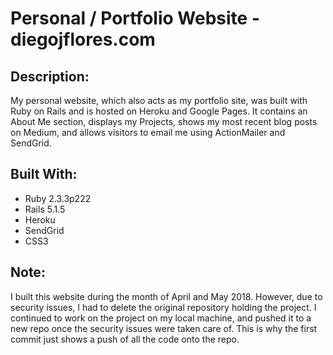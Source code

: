 # Personal / Portfolio Website - diegojflores.com

## Description:

My personal website, which also acts as my portfolio site, was built with Ruby on Rails and is hosted on Heroku and Google Pages. It contains an About Me section, displays my Projects, shows my most recent blog posts on Medium, and allows visitors to email me using ActionMailer and SendGrid.

## Built With:

* Ruby 2.3.3p222
* Rails 5.1.5
* Heroku
* SendGrid
* CSS3

## Note:

I built this website during the month of April and May 2018. However, due to security issues, I had to delete the original repository holding the project. I continued to work on the project on my local machine, and pushed it to a new repo once the security issues were taken care of. This is why the first commit just shows a push of all the code onto the repo.
